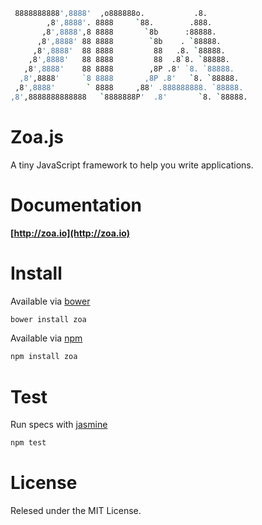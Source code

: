 ```bash
 8888888888',8888'  ,o888888o.           .8.
        ,8',8888'. 8888     `88.        .888.
       ,8',8888',8 8888       `8b      :88888.
      ,8',8888' 88 8888        `8b    . `88888.
     ,8',8888'  88 8888         88   .8. `88888.
    ,8',8888'   88 8888         88  .8`8. `88888.
   ,8',8888'    88 8888        ,8P .8' `8. `88888.
  ,8',8888'     `8 8888       ,8P .8'   `8. `88888.
 ,8',8888'       ` 8888     ,88' .888888888. `88888.
,8',8888888888888   `8888888P'  .8'       `8. `88888.
```

# Zoa.js

A tiny JavaScript framework to help you write applications.

# Documentation

**[http://zoa.io](http://zoa.io)**

# Install

Available via [bower](http://bower.io/)

```bash
bower install zoa
```

Available via [npm](https://www.npmjs.org/)

```bash
npm install zoa
```

# Test

Run specs with [jasmine](https://github.com/mhevery/jasmine-node)

```bash
npm test
```

# License

Relesed under the MIT License.
